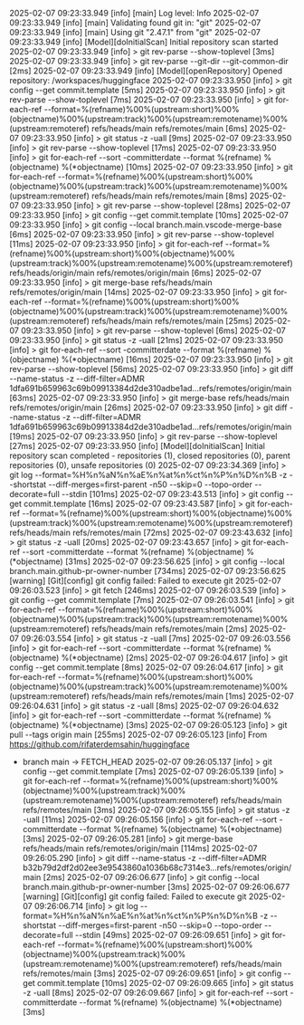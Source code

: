 2025-02-07 09:23:33.949 [info] [main] Log level: Info
2025-02-07 09:23:33.949 [info] [main] Validating found git in: "git"
2025-02-07 09:23:33.949 [info] [main] Using git "2.47.1" from "git"
2025-02-07 09:23:33.949 [info] [Model][doInitialScan] Initial repository scan started
2025-02-07 09:23:33.949 [info] > git rev-parse --show-toplevel [3ms]
2025-02-07 09:23:33.949 [info] > git rev-parse --git-dir --git-common-dir [2ms]
2025-02-07 09:23:33.949 [info] [Model][openRepository] Opened repository: /workspaces/huggingface
2025-02-07 09:23:33.950 [info] > git config --get commit.template [5ms]
2025-02-07 09:23:33.950 [info] > git rev-parse --show-toplevel [7ms]
2025-02-07 09:23:33.950 [info] > git for-each-ref --format=%(refname)%00%(upstream:short)%00%(objectname)%00%(upstream:track)%00%(upstream:remotename)%00%(upstream:remoteref) refs/heads/main refs/remotes/main [6ms]
2025-02-07 09:23:33.950 [info] > git status -z -uall [9ms]
2025-02-07 09:23:33.950 [info] > git rev-parse --show-toplevel [17ms]
2025-02-07 09:23:33.950 [info] > git for-each-ref --sort -committerdate --format %(refname) %(objectname) %(*objectname) [10ms]
2025-02-07 09:23:33.950 [info] > git for-each-ref --format=%(refname)%00%(upstream:short)%00%(objectname)%00%(upstream:track)%00%(upstream:remotename)%00%(upstream:remoteref) refs/heads/main refs/remotes/main [8ms]
2025-02-07 09:23:33.950 [info] > git rev-parse --show-toplevel [28ms]
2025-02-07 09:23:33.950 [info] > git config --get commit.template [10ms]
2025-02-07 09:23:33.950 [info] > git config --local branch.main.vscode-merge-base [6ms]
2025-02-07 09:23:33.950 [info] > git rev-parse --show-toplevel [11ms]
2025-02-07 09:23:33.950 [info] > git for-each-ref --format=%(refname)%00%(upstream:short)%00%(objectname)%00%(upstream:track)%00%(upstream:remotename)%00%(upstream:remoteref) refs/heads/origin/main refs/remotes/origin/main [6ms]
2025-02-07 09:23:33.950 [info] > git merge-base refs/heads/main refs/remotes/origin/main [14ms]
2025-02-07 09:23:33.950 [info] > git for-each-ref --format=%(refname)%00%(upstream:short)%00%(objectname)%00%(upstream:track)%00%(upstream:remotename)%00%(upstream:remoteref) refs/heads/main refs/remotes/main [25ms]
2025-02-07 09:23:33.950 [info] > git rev-parse --show-toplevel [6ms]
2025-02-07 09:23:33.950 [info] > git status -z -uall [21ms]
2025-02-07 09:23:33.950 [info] > git for-each-ref --sort -committerdate --format %(refname) %(objectname) %(*objectname) [16ms]
2025-02-07 09:23:33.950 [info] > git rev-parse --show-toplevel [56ms]
2025-02-07 09:23:33.950 [info] > git diff --name-status -z --diff-filter=ADMR 1dfa691b659963c69b09913384d2de310adbe1ad...refs/remotes/origin/main [63ms]
2025-02-07 09:23:33.950 [info] > git merge-base refs/heads/main refs/remotes/origin/main [26ms]
2025-02-07 09:23:33.950 [info] > git diff --name-status -z --diff-filter=ADMR 1dfa691b659963c69b09913384d2de310adbe1ad...refs/remotes/origin/main [19ms]
2025-02-07 09:23:33.950 [info] > git rev-parse --show-toplevel [27ms]
2025-02-07 09:23:33.950 [info] [Model][doInitialScan] Initial repository scan completed - repositories (1), closed repositories (0), parent repositories (0), unsafe repositories (0)
2025-02-07 09:23:34.369 [info] > git log --format=%H%n%aN%n%aE%n%at%n%ct%n%P%n%D%n%B -z --shortstat --diff-merges=first-parent -n50 --skip=0 --topo-order --decorate=full --stdin [101ms]
2025-02-07 09:23:43.513 [info] > git config --get commit.template [16ms]
2025-02-07 09:23:43.587 [info] > git for-each-ref --format=%(refname)%00%(upstream:short)%00%(objectname)%00%(upstream:track)%00%(upstream:remotename)%00%(upstream:remoteref) refs/heads/main refs/remotes/main [72ms]
2025-02-07 09:23:43.632 [info] > git status -z -uall [20ms]
2025-02-07 09:23:43.657 [info] > git for-each-ref --sort -committerdate --format %(refname) %(objectname) %(*objectname) [31ms]
2025-02-07 09:23:56.625 [info] > git config --local branch.main.github-pr-owner-number [734ms]
2025-02-07 09:23:56.625 [warning] [Git][config] git config failed: Failed to execute git
2025-02-07 09:26:03.523 [info] > git fetch [246ms]
2025-02-07 09:26:03.539 [info] > git config --get commit.template [7ms]
2025-02-07 09:26:03.541 [info] > git for-each-ref --format=%(refname)%00%(upstream:short)%00%(objectname)%00%(upstream:track)%00%(upstream:remotename)%00%(upstream:remoteref) refs/heads/main refs/remotes/main [2ms]
2025-02-07 09:26:03.554 [info] > git status -z -uall [7ms]
2025-02-07 09:26:03.556 [info] > git for-each-ref --sort -committerdate --format %(refname) %(objectname) %(*objectname) [2ms]
2025-02-07 09:26:04.617 [info] > git config --get commit.template [8ms]
2025-02-07 09:26:04.617 [info] > git for-each-ref --format=%(refname)%00%(upstream:short)%00%(objectname)%00%(upstream:track)%00%(upstream:remotename)%00%(upstream:remoteref) refs/heads/main refs/remotes/main [1ms]
2025-02-07 09:26:04.631 [info] > git status -z -uall [8ms]
2025-02-07 09:26:04.632 [info] > git for-each-ref --sort -committerdate --format %(refname) %(objectname) %(*objectname) [3ms]
2025-02-07 09:26:05.123 [info] > git pull --tags origin main [255ms]
2025-02-07 09:26:05.123 [info] From https://github.com/rifaterdemsahin/huggingface
 * branch            main       -> FETCH_HEAD
2025-02-07 09:26:05.137 [info] > git config --get commit.template [7ms]
2025-02-07 09:26:05.139 [info] > git for-each-ref --format=%(refname)%00%(upstream:short)%00%(objectname)%00%(upstream:track)%00%(upstream:remotename)%00%(upstream:remoteref) refs/heads/main refs/remotes/main [3ms]
2025-02-07 09:26:05.155 [info] > git status -z -uall [11ms]
2025-02-07 09:26:05.156 [info] > git for-each-ref --sort -committerdate --format %(refname) %(objectname) %(*objectname) [3ms]
2025-02-07 09:26:05.281 [info] > git merge-base refs/heads/main refs/remotes/origin/main [114ms]
2025-02-07 09:26:05.290 [info] > git diff --name-status -z --diff-filter=ADMR b32b79d2df2d02ee3e9543860a1036b68c7314e3...refs/remotes/origin/main [2ms]
2025-02-07 09:26:06.677 [info] > git config --local branch.main.github-pr-owner-number [3ms]
2025-02-07 09:26:06.677 [warning] [Git][config] git config failed: Failed to execute git
2025-02-07 09:26:06.714 [info] > git log --format=%H%n%aN%n%aE%n%at%n%ct%n%P%n%D%n%B -z --shortstat --diff-merges=first-parent -n50 --skip=0 --topo-order --decorate=full --stdin [49ms]
2025-02-07 09:26:09.651 [info] > git for-each-ref --format=%(refname)%00%(upstream:short)%00%(objectname)%00%(upstream:track)%00%(upstream:remotename)%00%(upstream:remoteref) refs/heads/main refs/remotes/main [3ms]
2025-02-07 09:26:09.651 [info] > git config --get commit.template [10ms]
2025-02-07 09:26:09.665 [info] > git status -z -uall [8ms]
2025-02-07 09:26:09.667 [info] > git for-each-ref --sort -committerdate --format %(refname) %(objectname) %(*objectname) [3ms]
